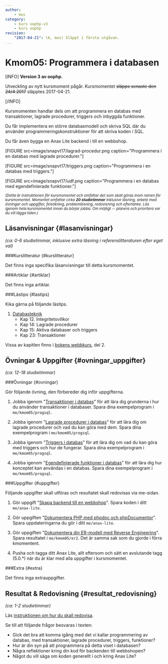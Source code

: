 ```yaml
---
author:
    - mos
category:
    - kurs oophp-v3
    - kurs oophp
revision:
    "2017-04-21": (A, mos) Släppt i första utgåvan.
...
```

Kmom05: Programmera i databasen
==================================

[INFO]
**Version 3 av oophp.**

Utveckling av nytt kursmoment pågår. Kursmomentet <strike>släpps senaste den 24/4 2017</strike> släpptes 2017-04-21.

[/INFO]

Kursmomenten handlar dels om att programmera en databas med transaktioner, lagrade procedurer, triggers och inbyggda funktioner.

Du får implementera en större databasmodell och skriva SQL där du använder programmeringskonstruktioner för att skriva koden i SQL.

Du får även bygga en Anax Lite backend i till en webbshop.

[FIGURE src=image/snapvt17/lagrad-procedur.png caption="Programmera i en databas med lagrade procedurer."]

[FIGURE src=image/snapvt17/triggers.png caption="Programmera i en databas med triggers."]

[FIGURE src=image/snapvt17/udf.png caption="Programmera i en databas med egendefinierade funktioner."]

<small><i>(Detta är instruktionen för kursmomentet och omfattar det som skall göras inom ramen för kursmomentet. Momentet omfattar cirka **20 studietimmar** inklusive läsning, arbete med övningar och uppgifter, felsökning, problemlösning, redovisning och eftertanke. Läs igenom hela kursmomentet innan du börjar jobba. Om möjligt -- planera och prioritera var du vill lägga tiden.)</i></small>



Läsanvisningar  {#lasanvisningar}
---------------------------------

*(ca: 0-6 studietimmar, inklusive extra läsning i referenslitteraturen efter eget val)*



###Kurslitteratur  {#kurslitteratur}

Det finns inga specifika läsanvisningar till detta kursmomentet.



###Artiklar {#artiklar}

Det finns inga artiklar.



###Lästips {#lastips}

Kika gärna på följande lästips.

1. [Databasteknik](kunskap/boken-databasteknik)
    * Kap 12. Integritetsvillkor
    * Kap 14: Lagrade procedurer
    * Kap 15: Aktiva databaser och triggers
    * Kap 23: Transaktioner

Vissa av kapitlen finns i [bokens webbkurs](http://www.databasteknik.se/webbkursen/), del 2.



Övningar & Uppgifter  {#ovningar_uppgifter}
-------------------------------------------

*(ca: 12-18 studietimmar)*


###Övningar {#ovningar}

Gör följande övning, den förbereder dig inför uppgifterna.

1. Jobba igenom "[Transaktioner i databas](kunskap/transaktioner-i-databas)" för att lära dig grunderna i hur du använder transaktioner i databaser. Spara dina exempelprogram i `me/kmom05/progsql`.

1. Jobba igenom "[Lagrade procedurer i databas](kunskap/lagrade-procedurer-i-databas)" för att lära dig om lagrade procedurer och vad du kan göra med dem. Spara dina exempelprogram i `me/kmom05/progsql`.

1. Jobba igenom "[Triggers i databas](kunskap/triggers-i-databas)" för att lära dig om vad du kan göra med triggers och hur de fungerar. Spara dina exempelprogram i `me/kmom05/progsql`.

1. Jobba igenom "[Egendefinierade funktioner i databas](kunskap/egen-definierade-funktioner-i-databas)" för att lära dig hur konceptet kan användas i en databas. Spara dina exempelprogram i `me/kmom05/progsql`.



###Uppgifter {#uppgifter}

Följande uppgifter skall utföras och resultatet skall redovisas via me-sidan.

1. Gör uppgift "[Skapa backend till en webbshop](uppgift/skapa-backend-till-en-webbshop)". Spara koden i ditt `me/anax-lite`.

1. Gör uppgiften "[Dokumentera PHP med phpdoc och phpDocumentor](uppgift/dokumentera-php-med-phpdoc-och-phpdocumentor)". Spara uppdateringarna du gör i ditt `me/anax-lite`.

1. Gör uppgiften "[Dokumentera din ER-modell med Reverse Engineering](uppgift/dokumentera-din-er-modell-med-reverse-engineering)". Spara resultatet i `me/kmom05/er2`. Det är samma sak som du gjorde i förra kmomentent.

1. Pusha och tagga ditt Anax Lite, allt eftersom och sätt en avslutande tagg (5.0.\*) när du är klar med alla uppgifter i kursmomentet.



###Extra {#extra}

Det finns inga extrauppgifter.

<!--

Gör följande extrauppgifter om du har tid, lust eller ambition.

1. Du kan forstätta träna grunderna i SQL via laborationen "[SQL lab, fortsättning med SQL (sql2)](uppgift/sql-lab-fortsattning-med-sql)". Labben är gjord för SQLite. Spara koden i `me/kmom05/sql2`.

--->



Resultat & Redovisning  {#resultat_redovisning}
-----------------------------------------------

*(ca: 1-2 studietimmar)*

Läs [instruktionen om hur du skall redovisa](kurser/oophp-v3/redovisa).

Se till att följande frågor besvaras i texten:

* Gick det bra att komma igång med det vi kallar programmering av databas, med transaktioner, lagrade procedurer, triggers, funktioner?
* Hur är din syn på att programmera på detta viset i databasen?
* Några reflektioner kring din kod för backenden till webbshopen?
* Något du vill säga om koden generellt i och kring Anax Lite?
